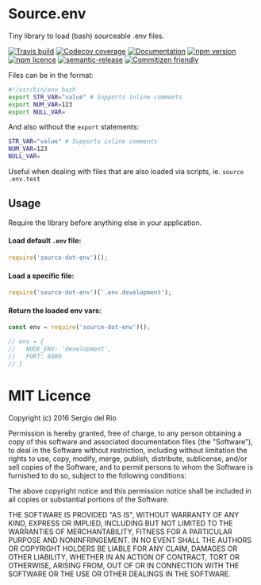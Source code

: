 # Source.env

Tiny library to load (bash) sourceable .env files.

[![Travis build](https://img.shields.io/travis/sdelrio0/source-dot-env.svg?style=flat)](https://travis-ci.org/sdelrio0/source-dot-env)
[![Codecov coverage](https://img.shields.io/codecov/c/github/sdelrio0/source-dot-env.svg?style=flat)]()
[![Documentation](https://doc.esdoc.org/github.com/sdelrio0/source-dot-env/badge.svg)](https://doc.esdoc.org/github.com/sdelrio0/source-dot-env/)
[![npm version](https://img.shields.io/npm/v/source-dot-env.svg?style=flat)](https://www.npmjs.com/package/source-dot-env)
[![npm licence](https://img.shields.io/npm/l/source-dot-env.svg?style=flat)](https://en.wikipedia.org/wiki/MIT_License)
[![semantic-release](https://img.shields.io/badge/%20%20%F0%9F%93%A6%F0%9F%9A%80-semantic--release-e10079.svg?style=flat)](https://github.com/semantic-release/semantic-release)
[![Commitizen friendly](https://img.shields.io/badge/commitizen-friendly-brightgreen.svg?style=flat)](http://commitizen.github.io/cz-cli/)

Files can be in the format:
```bash
#!/usr/bin/env bash
export STR_VAR="value" # Supports inline comments 
export NUM_VAR=123
export NULL_VAR=
```

And also without the `export` statements:
```bash
STR_VAR="value" # Supports inline comments 
NUM_VAR=123
NULL_VAR=
```
Useful when dealing with files that are also loaded via scripts, ie. `source .env.test`


## Usage
Require the library before anything else in your application.

#### Load default `.env` file:
```javascript
require('source-dot-env')();
```

#### Load a specific file:
```javascript
require('source-dot-env')('.env.development');
```

#### Return the loaded env vars:
```javascript
const env = require('source-dot-env')();

// env = {
//   NODE_ENV: 'development',
//   PORT: 8080
// }
```

# MIT Licence

Copyright (c) 2016 Sergio del Rio


Permission is hereby granted, free of charge, to any person obtaining a copy of this software and associated documentation files (the "Software"), to deal in the Software without restriction, including without limitation the rights to use, copy, modify, merge, publish, distribute, sublicense, and/or sell copies of the Software, and to permit persons to whom the Software is furnished to do so, subject to the following conditions:

The above copyright notice and this permission notice shall be included in all copies or substantial portions of the Software.

THE SOFTWARE IS PROVIDED "AS IS", WITHOUT WARRANTY OF ANY KIND, EXPRESS OR IMPLIED, INCLUDING BUT NOT LIMITED TO THE WARRANTIES OF MERCHANTABILITY, FITNESS FOR A PARTICULAR PURPOSE AND NONINFRINGEMENT. IN NO EVENT SHALL THE AUTHORS OR COPYRIGHT HOLDERS BE LIABLE FOR ANY CLAIM, DAMAGES OR OTHER LIABILITY, WHETHER IN AN ACTION OF CONTRACT, TORT OR OTHERWISE, ARISING FROM, OUT OF OR IN CONNECTION WITH THE SOFTWARE OR THE USE OR OTHER DEALINGS IN THE SOFTWARE.